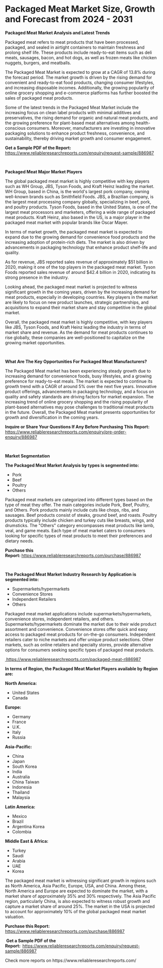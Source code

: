 <p><h1>Packaged Meat Market Size, Growth and Forecast from 2024 - 2031</h1></p><p><strong>Packaged Meat Market Analysis and Latest Trends</strong></p>
<p><p>Packaged meat refers to meat products that have been processed, packaged, and sealed in airtight containers to maintain freshness and prolong shelf life. These products include ready-to-eat items such as deli meats, sausages, bacon, and hot dogs, as well as frozen meats like chicken nuggets, burgers, and meatballs.</p><p>The Packaged Meat Market is expected to grow at a CAGR of 13.8% during the forecast period. The market growth is driven by the rising demand for convenient and ready-to-eat food products, changing consumer lifestyles, and increasing disposable incomes. Additionally, the growing popularity of online grocery shopping and e-commerce platforms has further boosted the sales of packaged meat products.</p><p>Some of the latest trends in the Packaged Meat Market include the increasing focus on clean label products with minimal additives and preservatives, the rising demand for organic and natural meat products, and the growing preference for plant-based meat alternatives among health-conscious consumers. Moreover, manufacturers are investing in innovative packaging solutions to enhance product freshness, convenience, and sustainability, thereby driving market growth and consumer engagement.</p></p>
<p><strong>Get a Sample PDF of the Report:&nbsp;</strong> <a href="https://www.reliableresearchreports.com/enquiry/request-sample/886987">https://www.reliableresearchreports.com/enquiry/request-sample/886987</a></p>
<p>&nbsp;</p>
<p><strong>Packaged Meat Major Market Players</strong></p>
<p><p>The global packaged meat market is highly competitive with key players such as WH Group, JBS, Tyson Foods, and Kraft Heinz leading the market. WH Group, based in China, is the world's largest pork company, owning well-known brands such as Smithfield Foods. JBS, a Brazilian company, is the largest meat processing company globally, specializing in beef, pork, and poultry products. Tyson Foods, based in the United States, is one of the largest meat processors and marketers, offering a wide range of packaged meat products. Kraft Heinz, also based in the US, is a major player in the packaged meat market with popular brands like Oscar Mayer.</p><p>In terms of market growth, the packaged meat market is expected to expand due to the growing demand for convenience food products and the increasing adoption of protein-rich diets. The market is also driven by advancements in packaging technology that enhance product shelf-life and quality.</p><p>As for revenue, JBS reported sales revenue of approximately $51 billion in 2020, making it one of the top players in the packaged meat market. Tyson Foods reported sales revenue of around $42.4 billion in 2020, indicating its strong presence in the industry.</p><p>Looking ahead, the packaged meat market is projected to witness significant growth in the coming years, driven by the increasing demand for meat products, especially in developing countries. Key players in the market are likely to focus on new product launches, strategic partnerships, and acquisitions to expand their market share and stay competitive in the global market.</p><p>Overall, the packaged meat market is highly competitive, with key players like JBS, Tyson Foods, and Kraft Heinz leading the industry in terms of market share and revenue. As the demand for meat products continues to rise globally, these companies are well-positioned to capitalize on the growing market opportunities.</p></p>
<p>&nbsp;</p>
<p><strong>What Are The Key Opportunities For Packaged Meat Manufacturers?</strong></p>
<p><p>The Packaged Meat market has been experiencing steady growth due to increasing demand for convenience foods, busy lifestyles, and a growing preference for ready-to-eat meals. The market is expected to continue its growth trend with a CAGR of around 5% over the next five years. Innovative product offerings, advancements in packaging technology, and a focus on quality and safety standards are driving factors for market expansion. The increasing trend of online grocery shopping and the rising popularity of plant-based alternatives may pose challenges to traditional meat products in the future. Overall, the Packaged Meat market presents opportunities for growth and diversification in the coming years.</p></p>
<p><strong>Inquire or Share Your Questions If Any Before Purchasing This Report:</strong> <a href="https://www.reliableresearchreports.com/enquiry/pre-order-enquiry/886987">https://www.reliableresearchreports.com/enquiry/pre-order-enquiry/886987</a></p>
<p>&nbsp;</p>
<p><strong>Market Segmentation</strong></p>
<p><strong>The Packaged Meat Market Analysis by types is segmented into:</strong></p>
<p><ul><li>Pork</li><li>Beef</li><li>Poultry</li><li>Others</li></ul></p>
<p><p>Packaged meat markets are categorized into different types based on the type of meat they offer. The main categories include Pork, Beef, Poultry, and Others. Pork products mainly include cuts like chops, ribs, and sausages. Beef products consist of steaks, ground beef, and roasts. Poultry products typically include chicken and turkey cuts like breasts, wings, and drumsticks. The "Others" category encompasses meat products like lamb, veal, and game meats. Each type of meat market caters to consumers looking for specific types of meat products to meet their preferences and dietary needs.</p></p>
<p><strong>Purchase this Report:&nbsp;</strong><a href="https://www.reliableresearchreports.com/purchase/886987">https://www.reliableresearchreports.com/purchase/886987</a></p>
<p>&nbsp;</p>
<p><strong>The Packaged Meat Market Industry Research by Application is segmented into:</strong></p>
<p><ul><li>Supermarkets/hypermarkets</li><li>Convenience Stores</li><li>Independent Retailers</li><li>Others</li></ul></p>
<p><p>Packaged meat market applications include supermarkets/hypermarkets, convenience stores, independent retailers, and others. Supermarkets/hypermarkets dominate the market due to their wide product assortment and convenience. Convenience stores offer quick and easy access to packaged meat products for on-the-go consumers. Independent retailers cater to niche markets and offer unique product selections. Other markets, such as online retailers and specialty stores, provide alternative options for consumers seeking specific types of packaged meat products.</p></p>
<p><a href="https://www.reliableresearchreports.com/packaged-meat-r886987">&nbsp;https://www.reliableresearchreports.com/packaged-meat-r886987</a></p>
<p><strong>In terms of Region, the Packaged Meat Market Players available by Region are:</strong></p>
<p>
    <p> <strong> North America: </strong>
        <ul>
            <li>United States</li>
            <li>Canada</li>
        </ul>
        </p> 
    <p> <strong> Europe: </strong>
        <ul>
            <li>Germany</li>
            <li>France</li>
            <li>U.K.</li>
            <li>Italy</li>
            <li>Russia</li>
        </ul>
        </p> 
    <p> <strong> Asia-Pacific: </strong>
        <ul>
            <li>China</li>
            <li>Japan</li>
            <li>South Korea</li>
            <li>India</li>
            <li>Australia</li>
            <li>China Taiwan</li>
            <li>Indonesia</li>
            <li>Thailand</li>
            <li>Malaysia</li>
        </ul>
        </p> 
    <p> <strong> Latin America: </strong>
        <ul>
            <li>Mexico</li>
            <li>Brazil</li>
            <li>Argentina Korea</li>
            <li>Colombia</li>
        </ul>
        </p> 
    <p> <strong> Middle East & Africa: </strong>
        <ul>
            <li>Turkey</li>
            <li>Saudi</li>
            <li>Arabia</li>
            <li>UAE</li>
            <li>Korea</li>
        </ul>
    </p>
    </p>
<p><p>The packaged meat market is witnessing significant growth in regions such as North America, Asia Pacific, Europe, USA, and China. Among these, North America and Europe are expected to dominate the market, with a market share of approximately 35% and 30% respectively. The Asia Pacific region, particularly China, is also expected to witness robust growth and capture a market share of around 25%. The market in the USA is projected to account for approximately 10% of the global packaged meat market valuation.</p></p>
<p><strong>Purchase this Report: </strong><a href="https://www.reliableresearchreports.com/purchase/886987">https://www.reliableresearchreports.com/purchase/886987</a></p>
<p>&nbsp;<strong>Get a Sample PDF of the Report:&nbsp;&nbsp;</strong><a href="https://www.reliableresearchreports.com/enquiry/request-sample/886987">https://www.reliableresearchreports.com/enquiry/request-sample/886987</a></p>
<p><strong></strong></p>
<p>Check more reports on https://www.reliableresearchreports.com/</p>